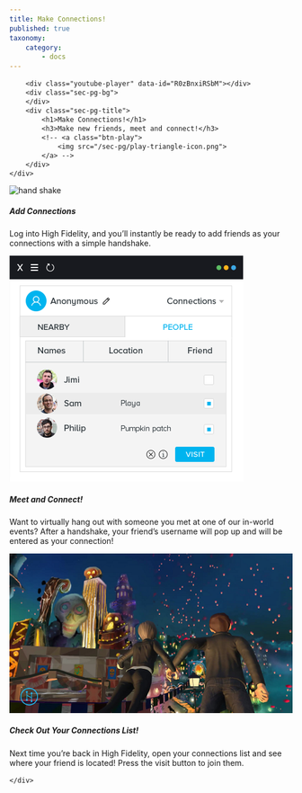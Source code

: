 ```yaml
---
title: Make Connections!
published: true
taxonomy:
    category:
        - docs
---
```


<!--While modifying the content of this page, ensure to only replace the text and image and video URL information. Contact Nimisha to make changes to the design. -->





<div class="video-container">
	<div class="area-holder">
	</div>
	<div class="area-content">
		
		<div class="youtube-player" data-id="R0zBnxiRSbM"></div>
		<div class="sec-pg-bg">
		</div>
		<div class="sec-pg-title">
			<h1>Make Connections!</h1>
			<h3>Make new friends, meet and connect!</h3>
			<!-- <a class="btn-play">
				<img src="/sec-pg/play-triangle-icon.png">
			</a> -->
		</div>
	</div>
	
</div>

<div id="sec-pg-body-1" class="sec-pg-content content-reversed">
	<div class="container">
		<div class="sec-pg-image">
			<img src="/sec-pg/hand-shake-big.gif" alt="hand shake" title="Handshake Swirl" >
		</div>
		<div class="sec-pg-text">
			<h5>Add Connections</h5>
			<p>Log into High Fidelity, and you’ll instantly be ready to add friends as your connections with a simple handshake.</p>
		</div>
	</div>
</div>
<div id="sec-pg-body-2" class="sec-pg-content">
	<div class="container">
		<div class="sec-pg-image">
			<img src="/sec-pg/connection-list.png" alt="connection-list" title="Connections">
		</div>
		<div class="sec-pg-text">
			<h5>Meet and Connect!</h5>
			<p>Want to virtually hang out with someone you met at one of our in-world events? After a handshake, your friend’s username will pop up and will be entered as your connection!</p>
		</div>
	</div>
</div>
<div id="sec-pg-body-3" class="sec-pg-content content-reversed">
	<div class="container">
		<div class="sec-pg-image">
			<img src="/sec-pg/couple-hand-in-hand.png" alt="hand-in-hand" title="Hand in hand">
		</div>
		<div class="sec-pg-text">
			<h5>Check Out Your Connections List!</h5>
			<p>Next time you’re back in High Fidelity, open your connections list and see where your friend is located! Press the visit button to join them.</p>
		</div>
		
	</div>
</div>

